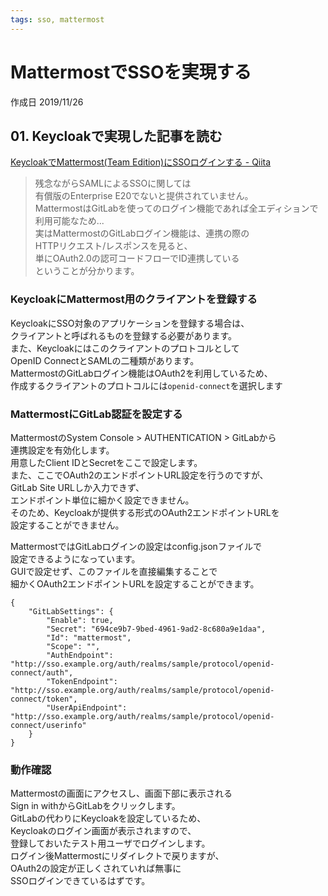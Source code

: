 ```yaml
---
tags: sso, mattermost
---
```


# MattermostでSSOを実現する

作成日 2019/11/26

## 01. Keycloakで実現した記事を読む

[KeycloakでMattermost\(Team Edition\)にSSOログインする \- Qiita](https://qiita.com/wadahiro/items/8b118c34aae904353865)

>残念ながらSAMLによるSSOに関しては\
>有償版のEnterprise E20でないと提供されていません。\
>MattermostはGitLabを使ってのログイン機能であれば全エディションで\
>利用可能なため...\
>実はMattermostのGitLabログイン機能は、連携の際の\
>HTTPリクエスト/レスポンスを見ると、\
>単にOAuth2.0の認可コードフローでID連携している\
>ということが分かります。

### KeycloakにMattermost用のクライアントを登録する

KeycloakにSSO対象のアプリケーションを登録する場合は、\
クライアントと呼ばれるものを登録する必要があります。\
また、Keycloakにはこのクライアントのプロトコルとして\
OpenID ConnectとSAMLの二種類があります。\
MattermostのGitLabログイン機能はOAuth2を利用しているため、\
作成するクライアントのプロトコルには`openid-connect`を選択します

### MattermostにGitLab認証を設定する

MattermostのSystem Console > AUTHENTICATION > GitLabから\
連携設定を有効化します。\
用意したClient IDとSecretをここで設定します。\
また、ここでOAuth2のエンドポイントURL設定を行うのですが、\
GitLab Site URLしか入力できず、\
エンドポイント単位に細かく設定できません。\
そのため、Keycloakが提供する形式のOAuth2エンドポイントURLを\
設定することができません。

MattermostではGitLabログインの設定はconfig.jsonファイルで\
設定できるようになっています。\
GUIで設定せず、このファイルを直接編集することで\
細かくOAuth2エンドポイントURLを設定することができます。

```json=
{
    "GitLabSettings": {
        "Enable": true,
        "Secret": "694ce9b7-9bed-4961-9ad2-8c680a9e1daa",
        "Id": "mattermost",
        "Scope": "",
        "AuthEndpoint": "http://sso.example.org/auth/realms/sample/protocol/openid-connect/auth",
        "TokenEndpoint": "http://sso.example.org/auth/realms/sample/protocol/openid-connect/token",
        "UserApiEndpoint": "http://sso.example.org/auth/realms/sample/protocol/openid-connect/userinfo"
    }
}
```

### 動作確認

Mattermostの画面にアクセスし、画面下部に表示される\
Sign in withからGitLabをクリックします。\
GitLabの代わりにKeycloakを設定しているため、\
Keycloakのログイン画面が表示されますので、\
登録しておいたテスト用ユーザでログインします。\
ログイン後Mattermostにリダイレクトで戻りますが、\
OAuth2の設定が正しくされていれば無事に\
SSOログインできているはずです。

